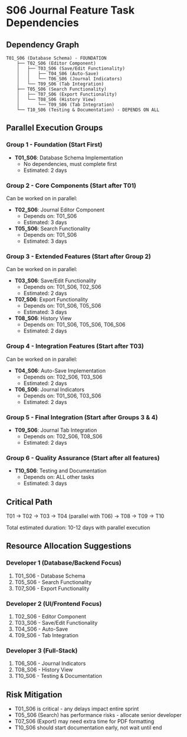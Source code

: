# S06 Journal Feature Task Dependencies

## Dependency Graph

```
T01_S06 (Database Schema) - FOUNDATION
    ├── T02_S06 (Editor Component)
    │   ├── T03_S06 (Save/Edit Functionality)
    │   │   ├── T04_S06 (Auto-Save)
    │   │   └── T06_S06 (Journal Indicators)
    │   └── T09_S06 (Tab Integration)
    ├── T05_S06 (Search Functionality)
    │   ├── T07_S06 (Export Functionality)
    │   └── T08_S06 (History View)
    │       └── T09_S06 (Tab Integration)
    └── T10_S06 (Testing & Documentation) - DEPENDS ON ALL
```

## Parallel Execution Groups

### Group 1 - Foundation (Start First)
- **T01_S06**: Database Schema Implementation
  - No dependencies, must complete first
  - Estimated: 2 days

### Group 2 - Core Components (Start after T01)
Can be worked on in parallel:
- **T02_S06**: Journal Editor Component
  - Depends on: T01_S06
  - Estimated: 3 days
- **T05_S06**: Search Functionality  
  - Depends on: T01_S06
  - Estimated: 3 days

### Group 3 - Extended Features (Start after Group 2)
Can be worked on in parallel:
- **T03_S06**: Save/Edit Functionality
  - Depends on: T01_S06, T02_S06
  - Estimated: 2 days
- **T07_S06**: Export Functionality
  - Depends on: T01_S06, T05_S06
  - Estimated: 3 days
- **T08_S06**: History View
  - Depends on: T01_S06, T05_S06, T06_S06
  - Estimated: 2 days

### Group 4 - Integration Features (Start after T03)
Can be worked on in parallel:
- **T04_S06**: Auto-Save Implementation
  - Depends on: T02_S06, T03_S06
  - Estimated: 2 days
- **T06_S06**: Journal Indicators
  - Depends on: T01_S06, T03_S06
  - Estimated: 2 days

### Group 5 - Final Integration (Start after Groups 3 & 4)
- **T09_S06**: Journal Tab Integration
  - Depends on: T02_S06, T08_S06
  - Estimated: 2 days

### Group 6 - Quality Assurance (Start after all features)
- **T10_S06**: Testing and Documentation
  - Depends on: ALL other tasks
  - Estimated: 3 days

## Critical Path
T01 → T02 → T03 → T04 (parallel with T06) → T08 → T09 → T10

Total estimated duration: 10-12 days with parallel execution

## Resource Allocation Suggestions

### Developer 1 (Database/Backend Focus)
1. T01_S06 - Database Schema
2. T05_S06 - Search Functionality  
3. T07_S06 - Export Functionality

### Developer 2 (UI/Frontend Focus)
1. T02_S06 - Editor Component
2. T03_S06 - Save/Edit Functionality
3. T04_S06 - Auto-Save
4. T09_S06 - Tab Integration

### Developer 3 (Full-Stack)
1. T06_S06 - Journal Indicators
2. T08_S06 - History View
3. T10_S06 - Testing & Documentation

## Risk Mitigation
- T01_S06 is critical - any delays impact entire sprint
- T05_S06 (Search) has performance risks - allocate senior developer
- T07_S06 (Export) may need extra time for PDF formatting
- T10_S06 should start documentation early, not wait until end